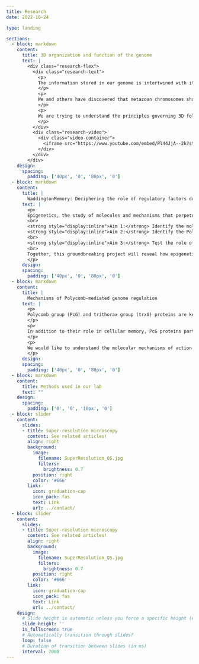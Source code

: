 ```yaml
---
title: Research
date: 2022-10-24

type: landing

sections:
  - block: markdown
    content:
      title: 3D organization and function of the genome
      text: |
        <div class="research-flex">
          <div class="research-text">
            <p>
            The information stored in our genome is intertwined with its function, such that, when cells are submitted to specific sets of conditions, they may pass on to their progeny their functional state. Since DNA has been identified as a critical carrier of genetic information and since the same DNA can correspond to alternative, heritable functional states in certain cases, this transmission of cellular memory has been dubbed epigenetic inheritance. In the most spectacular way, this extends to inheritance of a phenotypic trait into subsequent generation, a phenomenon for which Conrad H. Waddington provided evidence some sixty years ago and which is well documented in plants. However, to which extent epigenetic inheritance operates in animals is hotly debated. Chromatin and its higher-order organization are epigenetic components that play an essential role in genome regulation. Both the DNA molecule and the nucleosomal histones can be extensively modified in a way that impinges on gene expression and may be inherited as well as erased upon specific regulatory cues. Furthermore, chromatin fibers can be folded into yet higher-order structures and chromosomes are confined in discrete “territories”.
            </p>
            <p>
            We and others have discovered that metazoan chromosomes share a modular organization of their chromatin in structures called “Physical domains” or “Topologically Associating Domains” (TADs). TADs can be defined as linear units of chromatin that fold as discrete three-dimensional (3D) structures tending to favor internal, rather than external, chromatin interactions. TADs are delimited by boundaries, which contain housekeeping genes and insulator sites. They are detected by methods such as Hi-C, which allows genome-wide identification of chromatin contacts, and they correspond to Chromosomal Domains (CDs), previously identified by microscopy. The investigation of chromatin landscapes in metazoa through genome-wide association studies proved to be a fruitful approach. Theoretically, a huge number of chromatin types based on different combinations of chromatin-associated marks would be possible but, in fact, every report basically recapitulated the presence of an active chromatin environment, sometimes further subdivided, and of three major types of repressive chromatin: a Polycomb-repressed environment, a null environment and a heterochromatic environment. Strikingly, TADs were found to overlap with linear chromatin domains, indicating that epigenomic labeling of chromosome domains is intimately linked to their 3D folding.
            </p>
            <p>
            We are trying to understand the principles governing 3D folding of the genome, from establishment of chromatin loops to the generation of chromosome domains, compartments, territories and the establishment of interchromosomal interactions. We use Drosophila, but also mouse and human cells, and state of the art molecular, genomic, computational and imaging approaches, in order to reach an integrated understanding of these different levels of genome organization.
            </p>
          </div>
          <div class="research-video">
            <div class="video-container">
              <iframe src="https://www.youtube.com/embed/Pl44JjA--2k?start=1" frameborder="0" allowfullscreen title="Cavalli Lab Research Video"></iframe>
            </div>
          </div>
        </div>
    design:
      spacing:
        padding: ['40px', '0', '80px', '0']
  - block: markdown
    content:
      title: |
        WaddingtonMemory: Deciphering the role of regulatory factors driving epigenetic inheritance of alternative chromatin states
      text: |
        <p>
        Epigenetics, the study of molecules and mechanisms that perpetuate alternative gene activity states in the context of the same DNA sequence, is an exciting field with important epistemological and biomedical implications, but the molecular mechanisms underlying epigenetic inheritance are still little understood. Polycomb group proteins are pleiotropic chromatin components that have been suggested to be capable of driving epigenetic inheritance and their dysregulation leads to cell fate changes and is associated with cancer. Recently, we discovered that a transient decrease in expression of a Polycomb gene can drive the formation of tumors of epigenetic nature, i.e. in the absence of DNA mutations. The goal of WaddingtonMemory is to decipher how epigenetic components can lead to stable changes in cell fate. Specifically, we will:
        <br>
        <strong style="display:inline">Aim 1:</strong> Identify the molecular steps leading to epigenetic cell fate derailment following transient Polycomb protein depletion in Drosophila. We will perform a time-course study using bulk and single-cell multiomic and imaging approaches in order to dissect the dynamics of cell fate transformation. <br>
        <strong style="display:inline">Aim 2:</strong> Identify the Polycomb-targets leading to cell fate dysregulation and decipher their mechanistic role. We will test candidate factors identified in Aim 1 in order to identify those that drive cell fate derailment and to elucidate their mode of action.
        <br>
        <strong style="display:inline">Aim 3:</strong> Test the role of epigenetic inheritance in mammalian cell differentiation. We will analyse the role of epigenetic inheritance in mouse gastruloids, an in vitro system that reflects cell differentiation events typically found in early embryogenesis.
        <br>
        Together, this groundbreaking project will reveal how epigenetic components drive cell fate derailment and it will establish robust paradigms that can be utilized by the scientific community to discriminate between epigenetic inheritance and DNA sequence-mediated cell transformation.
        </p>
      design:
      spacing:
        padding: ['40px', '0', '80px', '0']
  - block: markdown
    content:
      title: |
        Mechanisms of Polycomb-mediated genome regulation
      text: |
        <p>
        Polycomb group (PcG) and trithorax group (trxG) proteins are key regulators of the expression of major developmental genes. PcG proteins are able to silence gene expression, while trxG proteins counteract gene silencing in the appropriate cells. The current model proposes that a sequence-specific DNA binding protein called PHO binds at so-called Polycomb response elements (PREs). PHO might recruit the PcG complex called PRC2, which contains the core subunits E(z), a histone methyltransferase that trimethylates histone H3 lysine 27 (H3K27me3), Su(z)12, Esc and Nurf55. H3K27me3 might then be recognized by the chromo domain of the PC subunits of PRC1, which also contains Ph, PSC and Sce/dRing. Once recruited, PcG complexes can propagate silencing through cell division. Genome-wide mapping studies have shown that PcG target genes encode for components controlling major signalling pathways and, importantly, PcG misexpression has also been associated with many cancer types, including breast and prostate cancer.
        </p>
        <p>
        In addition to their role in cellular memory, PcG proteins participate in dynamic gene regulatory processes. In flies, different cell lines have a partially different set of PcG bound sites and H3K27me3-marked genomic regions change during development. In mammalian embryonic stem cells, many PcG target genes have been reported to bear both repression- and activation-associated marks. Upon differentiation, these “bivalent states” are resolved into fully active or fully repressed. In some instances, PcG components may even activate transcription, although it is unclear whether this phenomenon is widespread or rare. Importantly, PcG proteins regulate the organization of their target genes in the three-dimensional space of the nucleus, and this regulatory function is involved in the maintenance of cellular memory.
        </p>
        <p>
        We would like to understand the molecular mechanisms of action of these factors, the role of regulation of higher order chromatin structure and nuclear organization in gene regulation, and the key molecular pathways that are mobilized by these proteins to coordinate the regulation of cell differentiation with that of cell proliferation. In particular, our research aims at (1) understanding, on a genome-wide scale, how these proteins are targeted to DNA and what are the consequences of this targeting on chromatin structure (2) understanding the effect of PcG proteins on cell proliferation, cell differentiation and cell polarity, and to dissecting the key components regulated by PcG proteins to modulate these pathways in specific tissues and developmental processes; (3) identifying the rules governing the distribution of their target genes in the cell nucleus and the effect of this organization on gene expression.
        </p>
      design:
      spacing:
        padding: ['40px', '0', '80px', '0']
  - block: markdown
    content:
      title: Methods used in our lab
      text: ""
    design:
      spacing:
        padding: ['0', '0', '10px', '0']
  - block: slider
    content:
      slides:
      - title: Super-resolution microscopy
        content: See related articles!
        align: right
        background:
          image:
            filename: SuperResolution_QS.jpg
            filters:
              brightness: 0.7
          position: right
          color: '#666'
        link:
          icon: graduation-cap
          icon_pack: fas
          text: Link
          url: ../contact/
  - block: slider
    content:
      slides:
      - title: Super-resolution microscopy
        content: See related articles!
        align: right
        background:
          image:
            filename: SuperResolution_QS.jpg
            filters:
              brightness: 0.7
          position: right
          color: '#666'
        link:
          icon: graduation-cap
          icon_pack: fas
          text: Link
          url: ../contact/
    design:
      # Slide height is automatic unless you force a specific height (e.g. '400px')
      slide_height: ''
      is_fullscreen: true
      # Automatically transition through slides?
      loop: false
      # Duration of transition between slides (in ms)
      interval: 2000
---
```

